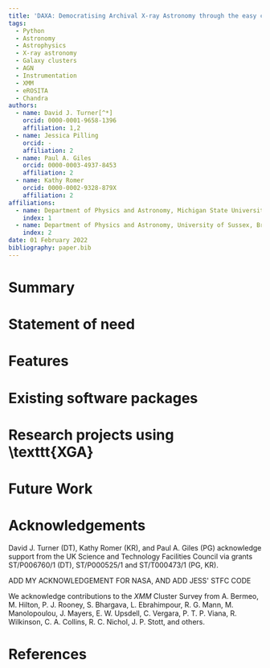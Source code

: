 ```yaml
---
title: 'DAXA: Democratising Archival X-ray Astronomy through the easy creation of multi-mission datasets'
tags:
  - Python
  - Astronomy
  - Astrophysics
  - X-ray astronomy
  - Galaxy clusters
  - AGN
  - Instrumentation
  - XMM
  - eROSITA
  - Chandra
authors:
  - name: David J. Turner[^*]
    orcid: 0000-0001-9658-1396
    affiliation: 1,2
  - name: Jessica Pilling
    orcid: -
    affiliation: 2
  - name: Paul A. Giles
    orcid: 0000-0003-4937-8453
    affiliation: 2
  - name: Kathy Romer
    orcid: 0000-0002-9328-879X
    affiliation: 2
affiliations:
  - name: Department of Physics and Astronomy, Michigan State University, Biomedical and Physical Sciences Building, 567 Wilson Rd, East Lansing, Michigan, 48824, USA
    index: 1
  - name: Department of Physics and Astronomy, University of Sussex, Brighton, BN1 9QH, UK
    index: 2
date: 01 February 2022
bibliography: paper.bib
---
```


# Summary

# Statement of need


[^*]: turne540@msu.edu

<!-- ![Demonstration of the view methods of the `RateMap` and `Spectrum` classes, when applied to the Abell 907 galaxy 
cluster. Data from the _XMM_ EPIC-PN instrument of 0404910601 is used. _Left_: A count-rate map with a mask that 
removes contaminant sources (using XCS region information) and applies an $R_{500}$ aperture. _Right_: A spectrum 
generated for the $R_{500}$ region with contaminants removed, and fit with an absorbed plasma emission model using 
XSPEC. \label{fig:rtspec}](figures/combo_rt_spec_a907.png) -->

# Features

<!-- ![A flowchart giving a brief overview of the \texttt{XGA} workflow. \label{fig:flowchart}](figures/xga_flowchart.png) -->

# Existing software packages


# Research projects using \texttt{XGA}


# Future Work


# Acknowledgements
David J. Turner (DT), Kathy Romer (KR), and Paul A. Giles (PG)
acknowledge support from the UK Science and Technology Facilities
Council via grants ST/P006760/1 (DT), ST/P000525/1 and ST/T000473/1 (PG,
KR).

ADD MY ACKNOWLEDGEMENT FOR NASA, AND ADD JESS' STFC CODE

We acknowledge contributions to the _XMM_ Cluster Survey from A. Bermeo, M. Hilton, P. J. Rooney, S. Bhargava, L. Ebrahimpour, R. G. Mann, M. Manolopoulou, J. Mayers, E. W. Upsdell, C. Vergara, P. T. P. Viana, R. Wilkinson, C. A. Collins, R. C. Nichol, J. P. Stott, and others.

# References
